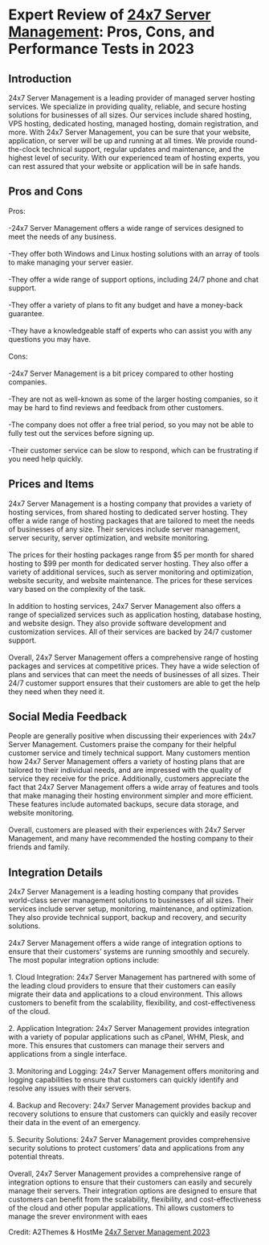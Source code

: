 <h1>Expert Review of <a href="https://a2themes.com/24x7-server-management-reviews">24x7 Server Management</a>: Pros, Cons, and Performance Tests in 2023</h1>
<h2>Introduction</h2>
24x7 Server Management is a leading provider of managed server hosting services. We specialize in providing quality, reliable, and secure hosting solutions for businesses of all sizes. Our services include shared hosting, VPS hosting, dedicated hosting, managed hosting, domain registration, and more. With 24x7 Server Management, you can be sure that your website, application, or server will be up and running at all times. We provide round-the-clock technical support, regular updates and maintenance, and the highest level of security. With our experienced team of hosting experts, you can rest assured that your website or application will be in safe hands.
<h2>Pros and Cons</h2>
Pros:<br><br>-24x7 Server Management offers a wide range of services designed to meet the needs of any business.<br><br>-They offer both Windows and Linux hosting solutions with an array of tools to make managing your server easier.<br><br>-They offer a wide range of support options, including 24/7 phone and chat support.<br><br>-They offer a variety of plans to fit any budget and have a money-back guarantee.<br><br>-They have a knowledgeable staff of experts who can assist you with any questions you may have.<br><br>Cons:<br><br>-24x7 Server Management is a bit pricey compared to other hosting companies.<br><br>-They are not as well-known as some of the larger hosting companies, so it may be hard to find reviews and feedback from other customers.<br><br>-The company does not offer a free trial period, so you may not be able to fully test out the services before signing up.<br><br>-Their customer service can be slow to respond, which can be frustrating if you need help quickly.
<h2>Prices and Items</h2>
24x7 Server Management is a hosting company that provides a variety of hosting services, from shared hosting to dedicated server hosting. They offer a wide range of hosting packages that are tailored to meet the needs of businesses of any size. Their services include server management, server security, server optimization, and website monitoring.<br><br>The prices for their hosting packages range from $5 per month for shared hosting to $99 per month for dedicated server hosting. They also offer a variety of additional services, such as server monitoring and optimization, website security, and website maintenance. The prices for these services vary based on the complexity of the task.<br><br>In addition to hosting services, 24x7 Server Management also offers a range of specialized services such as application hosting, database hosting, and website design. They also provide software development and customization services. All of their services are backed by 24/7 customer support.<br><br>Overall, 24x7 Server Management offers a comprehensive range of hosting packages and services at competitive prices. They have a wide selection of plans and services that can meet the needs of businesses of all sizes. Their 24/7 customer support ensures that their customers are able to get the help they need when they need it.
<h2>Social Media Feedback</h2>
People are generally positive when discussing their experiences with 24x7 Server Management. Customers praise the company for their helpful customer service and timely technical support. Many customers mention how 24x7 Server Management offers a variety of hosting plans that are tailored to their individual needs, and are impressed with the quality of service they receive for the price. Additionally, customers appreciate the fact that 24x7 Server Management offers a wide array of features and tools that make managing their hosting environment simpler and more efficient. These features include automated backups, secure data storage, and website monitoring.<br><br>Overall, customers are pleased with their experiences with 24x7 Server Management, and many have recommended the hosting company to their friends and family.
<h2>Integration Details</h2>
24x7 Server Management is a leading hosting company that provides world-class server management solutions to businesses of all sizes. Their services include server setup, monitoring, maintenance, and optimization. They also provide technical support, backup and recovery, and security solutions.<br><br>24x7 Server Management offers a wide range of integration options to ensure that their customers’ systems are running smoothly and securely. The most popular integration options include:<br><br>1. Cloud Integration: 24x7 Server Management has partnered with some of the leading cloud providers to ensure that their customers can easily migrate their data and applications to a cloud environment. This allows customers to benefit from the scalability, flexibility, and cost-effectiveness of the cloud.<br><br>2. Application Integration: 24x7 Server Management provides integration with a variety of popular applications such as cPanel, WHM, Plesk, and more. This ensures that customers can manage their servers and applications from a single interface.<br><br>3. Monitoring and Logging: 24x7 Server Management offers monitoring and logging capabilities to ensure that customers can quickly identify and resolve any issues with their servers.<br><br>4. Backup and Recovery: 24x7 Server Management provides backup and recovery solutions to ensure that customers can quickly and easily recover their data in the event of an emergency.<br><br>5. Security Solutions: 24x7 Server Management provides comprehensive security solutions to protect customers’ data and applications from any potential threats.<br><br>Overall, 24x7 Server Management provides a comprehensive range of integration options to ensure that their customers can easily and securely manage their servers. Their integration options are designed to ensure that customers can benefit from the scalability, flexibility, and cost-effectiveness of the cloud and other popular applications. Thi allows customers to manage the srever environment with eaes
<p>Credit: A2Themes & HostMe <a href="https://a2themes.com/24x7-server-management-reviews">24x7 Server Management 2023</a></p>